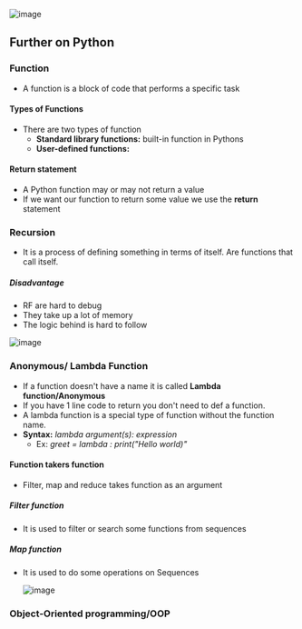![image](https://github.com/Mistire/GTSTv1/assets/96515111/79ea3cb1-d705-44b0-97c6-061f32c5a043)

## Further on Python
### Function
- A function is a block of code that performs a specific task
#### Types of Functions
- There are two types of function
	- **Standard library functions:** built-in function in Pythons
	- **User-defined functions:** 
#### Return statement
- A Python function may or may not return a value
- If we want our function to return some value we use the **return** statement
### Recursion
- It is a process of defining something in terms of itself. Are functions that call itself.
##### Disadvantage
- RF are hard to debug
- They take up a lot of memory
- The logic behind is hard to follow

![image](https://github.com/Mistire/GTSTv1/assets/96515111/1415a7d8-5c91-4fa0-bd9b-c9433ba4c7fd)

### Anonymous/ Lambda Function
- If a function doesn't have a name it is called **Lambda function/Anonymous**
- If you have 1 line code to return you don't need to def a function.
- A lambda function is a special type of function without the function name.
- **Syntax:** *lambda argument(s): expression*
	- Ex: *greet = lambda : print("Hello world)"*
#### Function takers function
- Filter, map and reduce takes function as an argument
##### Filter function
- It is used to filter or search some functions from sequences
##### Map function
- It is used to do some operations on Sequences

  ![image](https://github.com/Mistire/GTSTv1/assets/96515111/9c995ead-6e5d-4d1c-91ff-766972de36b9)

### Object-Oriented programming/OOP
